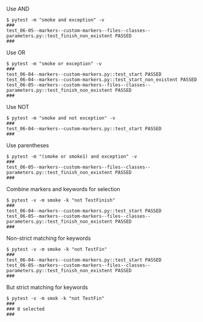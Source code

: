 Use AND
```unix
$ pytest -m "smoke and exception" -v
###
test_06-05--markers--custom-markers--files--classes--parameters.py::test_finish_non_existent PASSED
###
```

Use OR
```unix
$ pytest -m "smoke or exception" -v
###
test_06-04--markers--custom-markers.py::test_start PASSED
test_06-04--markers--custom-markers.py::test_start_non_existent PASSED
test_06-05--markers--custom-markers--files--classes--parameters.py::test_finish_non_existent PASSED
###
```

Use NOT
```unix
$ pytest -m "smoke and not exception" -v
###
test_06-04--markers--custom-markers.py::test_start PASSED
###
```

Use parentheses
```unix
$ pytest -m "(smoke or smoke1) and exception" -v
###
test_06-05--markers--custom-markers--files--classes--parameters.py::test_finish_non_existent PASSED
###
```

Combine markers and keywords for selection
```unix
$ pytest -v -m smoke -k "not TestFinish"
###
test_06-04--markers--custom-markers.py::test_start PASSED
test_06-05--markers--custom-markers--files--classes--parameters.py::test_finish_non_existent PASSED
###
```

Non-strict matching for keywords
```unix
$ pytest -v -m smoke -k "not TestFin"
###
test_06-04--markers--custom-markers.py::test_start PASSED
test_06-05--markers--custom-markers--files--classes--parameters.py::test_finish_non_existent PASSED
###
```

But strict matching for keywords
```unix
$ pytest -v -m smok -k "not TestFin"
###
### 0 selected
###
```